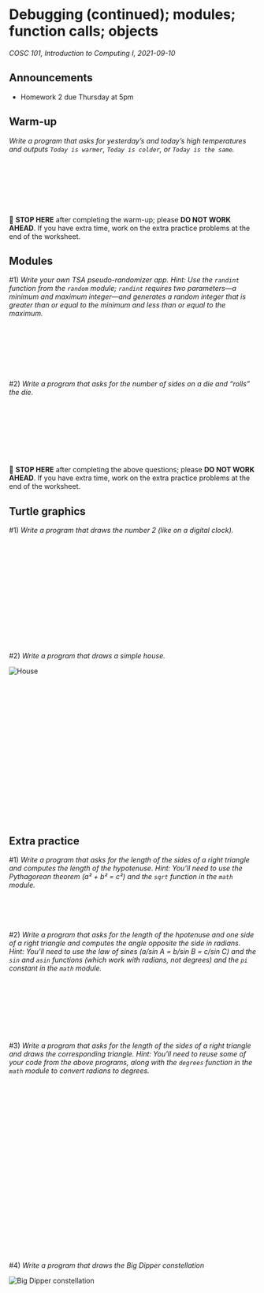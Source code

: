 # Debugging (continued); modules; function calls; objects
_COSC 101, Introduction to Computing I, 2021-09-10_

## Announcements
* Homework 2 due Thursday at 5pm

## Warm-up
_Write a program that asks for yesterday’s and today’s high temperatures and outputs `Today is warmer`, `Today is colder`, or `Today is the same`._

```Python









```
🛑 **STOP HERE** after completing the warm-up; please **DO NOT WORK AHEAD**. If you have extra time, work on the extra practice problems at the end of the worksheet.

## Modules

\#1) _Write your own TSA pseudo-randomizer app. Hint: Use the `randint` function from the `random` module; `randint` requires two parameters—a minimum and maximum integer—and generates a random integer that is greater than or equal to the minimum and less than or equal to the maximum._

```Python









```

\#2) _Write a program that asks for the number of sides on a die and “rolls” the die._

```Python










```
🛑 **STOP HERE** after completing the above questions; please **DO NOT WORK AHEAD**. If you have extra time, work on the extra practice problems at the end of the worksheet.

## Turtle graphics

\#1) _Write a program that draws the number 2 (like on a digital clock)._

```Python

















```

\#2) _Write a program that draws a simple house._

![House](https://static.thenounproject.com/png/687060-200.png)

```Python






















```

## Extra practice
\#1) _Write a program that asks for the length of the sides of a right triangle and computes the length of the hypotenuse. Hint: You’ll need to use the Pythagorean theorem (a² + b² = c²) and the `sqrt` function in the `math` module._

```Python






```

\#2) _Write a program that asks for the length of the hpotenuse and one side of a right triangle and computes the angle opposite the side in radians. Hint: You’ll need to use the law of sines (a/sin A = b/sin B = c/sin C) and the `sin` and `asin` functions (which work with radians, not degrees) and the `pi` constant in the `math` module._

```Python










```

\#3) _Write a program that asks for the length of the sides of a right triangle and draws the corresponding triangle. Hint: You’ll need to reuse some of your code from the above programs, along with the `degrees` function in the `math` module to convert radians to degrees._

```Python



























```

\#4) _Write a program that draws the Big Dipper constellation_

![Big Dipper constellation](https://static.thenounproject.com/png/5239-200.png)
